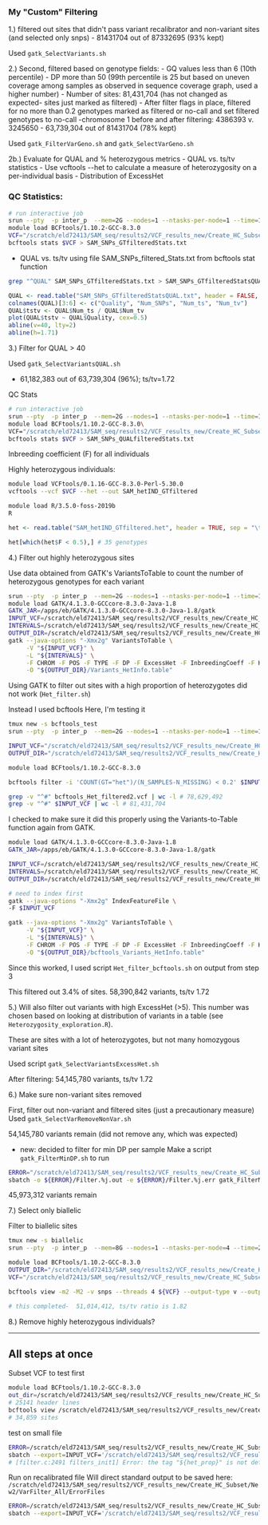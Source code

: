 ### My "Custom" Filtering
1.) filtered out sites that didn't pass variant recalibrator and non-variant sites (and selected only snps)
	- 81431704 out of 87332695 (93% kept)

Used `gatk_SelectVariants.sh`

2.) Second, filtered based on genotype fields:
	- GQ values less than 6 (10th percentile)
	- DP more than 50 (99th percentile is 25 but based on uneven coverage among samples as observed in sequence coverage graph, used a higher number)
	- Number of sites: 81,431,704 (has not changed as expected- sites just marked as filtered)
	- After filter flags in place, filtered for no more than 0.2 genotypes marked as filtered or no-call and set filtered genotypes to no-call
		-chromosome 1 before and after filtering: 4386393 v. 3245650
	- 63,739,304 out of 81431704 (78% kept)

Used `gatk_FilterVarGeno.sh` and `gatk_SelectVarGeno.sh`

2b.) Evaluate for QUAL and % heterozygous metrics
	- QUAL vs. ts/tv statistics
	- Use vcftools --het to calculate a measure of heterozygosity on a per-individual basis
	- Distribution of ExcessHet

### QC Statistics:
```bash
# run interactive job
srun --pty  -p inter_p  --mem=2G --nodes=1 --ntasks-per-node=1 --time=12:00:00 --job-name=qlogin /bin/bash -l # Job 727860
module load BCFtools/1.10.2-GCC-8.3.0
VCF="/scratch/eld72413/SAM_seq/results2/VCF_results_new/Create_HC_Subset/New2/Filter2_122828/Sunflower_SAM_SNP_Calling_GenoFieldFiltered.vcf"
bcftools stats $VCF > SAM_SNPs_GTfilteredStats.txt
```

- QUAL vs. ts/tv
using file SAM_SNPs_filtered_Stats.txt from bcftools stat function
```bash
grep "^QUAL" SAM_SNPs_GTfilteredStats.txt > SAM_SNPs_GTfilteredStatsQUAL.txt
```

```R
QUAL <- read.table("SAM_SNPs_GTfilteredStatsQUAL.txt", header = FALSE, sep = "\t")
colnames(QUAL)[3:6] <- c("Quality", "Num_SNPs", "Num_ts", "Num_tv")
QUAL$tstv <- QUAL$Num_ts / QUAL$Num_tv
plot(QUAL$tstv ~ QUAL$Quality, cex=0.5)
abline(v=40, lty=2)
abline(h=1.71)

```

3.) Filter for QUAL > 40

Used `gatk_SelectVariantsQUAL.sh`

- 61,182,383 out of 63,739,304 (96%); ts/tv=1.72

QC Stats
```bash
# run interactive job
srun --pty  -p inter_p  --mem=2G --nodes=1 --ntasks-per-node=1 --time=12:00:00 --job-name=qlogin /bin/bash -l # Job 728964
module load BCFtools/1.10.2-GCC-8.3.0\
VCF="/scratch/eld72413/SAM_seq/results2/VCF_results_new/Create_HC_Subset/New2/Filter3_123120/Sunflower_SAM_SNP_Calling_QUALFiltered.vcf"
bcftools stats $VCF > SAM_SNPs_QUALfilteredStats.txt
```
Inbreeding coefficient (F) for all individuals

Highly heterozygous individuals:
```bash
module load VCFtools/0.1.16-GCC-8.3.0-Perl-5.30.0
vcftools --vcf $VCF --het --out SAM_hetIND_GTfiltered

module load R/3.5.0-foss-2019b
R
```
```R
het <- read.table("SAM_hetIND_GTfiltered.het", header = TRUE, sep = "\t")

het[which(het$F < 0.5),] # 35 genotypes

```

4.) Filter out highly heterozygous sites

Use data obtained from GATK's VariantsToTable to count the number of heterozygous genotypes for each variant
```bash
srun --pty  -p inter_p  --mem=2G --nodes=1 --ntasks-per-node=1 --time=12:00:00 --job-name=qlogin /bin/bash -l # Job 766736
module load GATK/4.1.3.0-GCCcore-8.3.0-Java-1.8
GATK_JAR=/apps/eb/GATK/4.1.3.0-GCCcore-8.3.0-Java-1.8/gatk
INPUT_VCF=/scratch/eld72413/SAM_seq/results2/VCF_results_new/Create_HC_Subset/New2/Filter1_102120/Sunflower_SAM_SNP_Calling_snps.filtered.vcf
INTERVALS=/scratch/eld72413/SAM_seq/results2/VCF_results_new/Create_HC_Subset/New2/Create_HC_Subset/Intermediates/Genome_Random_Intervals.bed
OUTPUT_DIR=/scratch/eld72413/SAM_seq/results2/VCF_results_new/Create_HC_Subset/New2/Het_Filter_010121
gatk --java-options "-Xmx2g" VariantsToTable \
     -V "${INPUT_VCF}" \
     -L "${INTERVALS}" \
     -F CHROM -F POS -F TYPE -F DP -F ExcessHet -F InbreedingCoeff -F HET -F HOM-REF -F HOM-VAR -F NCALLED \
     -O "${OUTPUT_DIR}/Variants_HetInfo.table"
```

Using GATK to filter out sites with a high proportion of heterozygotes did not work (`Het_filter.sh`)

Instead I used bcftools
Here, I'm testing it
```bash
tmux new -s bcftools_test
srun --pty  -p inter_p  --mem=2G --nodes=1 --ntasks-per-node=1 --time=12:00:00 --job-name=qlogin /bin/bash -l

INPUT_VCF="/scratch/eld72413/SAM_seq/results2/VCF_results_new/Create_HC_Subset/New2/Het_Filter_010121/Sunflower_SAM_SNP_Calling_HetFieldFiltered.vcf"
OUTPUT_DIR="/scratch/eld72413/SAM_seq/results2/VCF_results_new/Create_HC_Subset/New2/Het_Filter_010121/test_bcftools"

module load BCFtools/1.10.2-GCC-8.3.0

bcftools filter -i 'COUNT(GT="het")/(N_SAMPLES-N_MISSING) < 0.2' $INPUT_VCF -o ${OUTPUT_DIR}/bcftools_Het_filtered2.vcf

grep -v "^#" bcftools_Het_filtered2.vcf | wc -l # 78,629,492
grep -v "^#" $INPUT_VCF | wc -l # 81,431,704
```

I checked to make sure it did this properly using the Variants-to-Table function again from GATK.

```bash
module load GATK/4.1.3.0-GCCcore-8.3.0-Java-1.8
GATK_JAR=/apps/eb/GATK/4.1.3.0-GCCcore-8.3.0-Java-1.8/gatk

INPUT_VCF=/scratch/eld72413/SAM_seq/results2/VCF_results_new/Create_HC_Subset/New2/Het_Filter_010121/test_bcftools/bcftools_Het_filtered2.vcf
INTERVALS=/scratch/eld72413/SAM_seq/results2/VCF_results_new/Create_HC_Subset/New2/Create_HC_Subset/Intermediates/Genome_Random_Intervals.bed
OUTPUT_DIR=/scratch/eld72413/SAM_seq/results2/VCF_results_new/Create_HC_Subset/New2/Het_Filter_010121/test_bcftools

# need to index first
gatk --java-options "-Xmx2g" IndexFeatureFile \
-F $INPUT_VCF

gatk --java-options "-Xmx2g" VariantsToTable \
     -V "${INPUT_VCF}" \
     -L "${INTERVALS}" \
     -F CHROM -F POS -F TYPE -F DP -F ExcessHet -F InbreedingCoeff -F HET -F HOM-REF -F HOM-VAR -F NCALLED \
     -O "${OUTPUT_DIR}/bcftools_Variants_HetInfo.table"
```

Since this worked, I used script `Het_filter_bcftools.sh` on output from step 3

This filtered out 3.4% of sites. 
58,390,842 variants, ts/tv 1.72

5.) Will also filter out variants with high ExcessHet (>5). This number was chosen based on looking at distribution of variants in a table (see `Heterozygosity_exploration.R`).

These are sites with a lot of heterozygotes, but not many homozygous variant sites

Used script `gatk_SelectVariantsExcessHet.sh`

After filtering:
54,145,780 variants, ts/tv 1.72

6.) Make sure non-variant sites removed

First, filter out non-variant and filtered sites (just a precautionary measure)
Used `gatk_SelectVarRemoveNonVar.sh`

54,145,780 variants remain (did not remove any, which was expected)

* new: decided to filter for min DP per sample
Make a script `gatk_FilterMinDP.sh` to run
```bash
ERROR="/scratch/eld72413/SAM_seq/results2/VCF_results_new/Create_HC_Subset/New2/Filter7_020921"
sbatch -o ${ERROR}/Filter.%j.out -e ${ERROR}/Filter.%j.err gatk_FilterMinDP.sh #1542394
```
45,973,312 variants remain

7.) Select only biallelic

Filter to biallelic sites
```bash
tmux new -s biallelic
srun --pty  -p inter_p  --mem=8G --nodes=1 --ntasks-per-node=4 --time=24:00:00 --job-name=qlogin /bin/bash -l #1027883

module load BCFtools/1.10.2-GCC-8.3.0
OUTPUT_DIR="/scratch/eld72413/SAM_seq/results2/VCF_results_new/Create_HC_Subset/New2/Filter6_011221/Biallelic"
VCF="/scratch/eld72413/SAM_seq/results2/VCF_results_new/Create_HC_Subset/New2/Filter6_011221/Sunflower_SAM_SNP_Calling_Final_Filtered.vcf"

bcftools view -m2 -M2 -v snps --threads 4 ${VCF} --output-type v --output-file ${OUTPUT_DIR}/Sunflower_SAM_SNP_Calling_BIALLELIC.vcf

# this completed-  51,014,412, ts/tv ratio is 1.82
```


8.) Remove highly heterozygous individuals?


----

## All steps at once

Subset VCF to test first
```bash
module load BCFtools/1.10.2-GCC-8.3.0
out_dir=/scratch/eld72413/SAM_seq/results2/VCF_results_new/Create_HC_Subset/New2/VarFilter_All/Test
# 25141 header lines
bcftools view /scratch/eld72413/SAM_seq/results2/VCF_results_new/Create_HC_Subset/New2/Variant_Recalibrator/Sunflower_SAM_SNP_Calling_snps.recalibrated.vcf.gz | head -60000 > ${out_dir}/Test.vcf
# 34,859 sites
```

test on small file
```bash
ERROR=/scratch/eld72413/SAM_seq/results2/VCF_results_new/Create_HC_Subset/New2/VarFilter_All/Test/ErrorFiles
sbatch --export=INPUT_VCF='/scratch/eld72413/SAM_seq/results2/VCF_results_new/Create_HC_Subset/New2/VarFilter_All/Test/Test.vcf' -o ${ERROR}/Filter.%j.out -e ${ERROR}/Filter.%j.err Filter_AllSteps.sh #1542038
# [filter.c:2491 filters_init1] Error: the tag "${het_prop}" is not defined in the VCF header
```

Run on recalibrated file
Will direct standard output to be saved here:
`/scratch/eld72413/SAM_seq/results2/VCF_results_new/Create_HC_Subset/New2/VarFilter_All/ErrorFiles`

```bash
ERROR=/scratch/eld72413/SAM_seq/results2/VCF_results_new/Create_HC_Subset/New2/VarFilter_All/ErrorFiles
sbatch --export=INPUT_VCF='/scratch/eld72413/SAM_seq/results2/VCF_results_new/Create_HC_Subset/New2/Variant_Recalibrator/Sunflower_SAM_SNP_Calling_snps.recalibrated.vcf.gz' -o ${ERROR}/Filter.%j.out -e ${ERROR}/Filter.%j.err Filter_AllSteps.sh #1542380

```